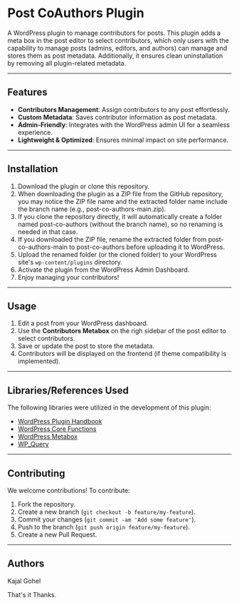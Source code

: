 # Post CoAuthors Plugin

A WordPress plugin to manage contributors for posts. This plugin adds a meta box in the post editor to select contributors, which only users with the capability to manage posts (admins, editors, and authors) can manage and stores them as post metadata. Additionally, it ensures clean uninstallation by removing all plugin-related metadata.

---

## Features
- **Contributors Management**: Assign contributors to any post effortlessly.
- **Custom Metadata**: Saves contributor information as post metadata.
- **Admin-Friendly**: Integrates with the WordPress admin UI for a seamless experience.
- **Lightweight & Optimized**: Ensures minimal impact on site performance.

---

## Installation
1. Download the plugin or clone this repository.
2. When downloading the plugin as a ZIP file from the GitHub repository, you may notice the ZIP file name and the extracted folder name include the branch name (e.g., post-co-authors-main.zip).
3. If you clone the repository directly, it will automatically create a folder named post-co-authors (without the branch name), so no renaming is needed in that case.
4. If you downloaded the ZIP file, rename the extracted folder from post-co-authors-main to post-co-authors before uploading it to WordPress.
5. Upload the renamed folder (or the cloned folder) to your WordPress site's `wp-content/plugins` directory.
6. Activate the plugin from the WordPress Admin Dashboard.
7. Enjoy managing your contributors!

---

## Usage
1. Edit a post from your WordPress dashboard.
2. Use the **Contributors Metabox** on the righ sidebar of the post editor to select contributors.
3. Save or update the post to store the metadata.
4. Contributors will be displayed on the frontend (if theme compatibility is implemented).

---

## Libraries/References Used
The following libraries were utilized in the development of this plugin:
- [WordPress Plugin Handbook](https://developer.wordpress.org/plugins/)
- [WordPress Core Functions](https://developer.wordpress.org/)
- [WordPress Metabox](https://developer.wordpress.org/reference/functions/add_meta_box/)
- [WP_Query](https://developer.wordpress.org/reference/classes/wp_query/)

---

## Contributing
We welcome contributions! To contribute:
1. Fork the repository.
2. Create a new branch (`git checkout -b feature/my-feature`).
3. Commit your changes (`git commit -am 'Add some feature'`).
4. Push to the branch (`git push origin feature/my-feature`).
5. Create a new Pull Request.

---

## Authors
Kajal Gohel

That's it Thanks.
